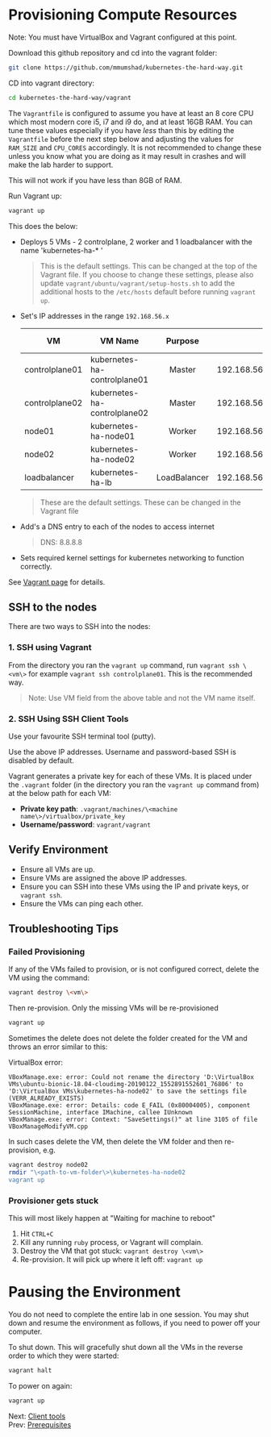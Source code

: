 # Provisioning Compute Resources

Note: You must have VirtualBox and Vagrant configured at this point.

Download this github repository and cd into the vagrant folder:

```bash
git clone https://github.com/mmumshad/kubernetes-the-hard-way.git
```

CD into vagrant directory:

```bash
cd kubernetes-the-hard-way/vagrant
```

The `Vagrantfile` is configured to assume you have at least an 8 core CPU which most modern core i5, i7 and i9 do, and at least 16GB RAM. You can tune these values especially if you have *less* than this by editing the `Vagrantfile` before the next step below and adjusting the values for `RAM_SIZE` and `CPU_CORES` accordingly. It is not recommended to change these unless you know what you are doing as it may result in crashes and will make the lab harder to support.

This will not work if you have less than 8GB of RAM.

Run Vagrant up:

```bash
vagrant up
```


This does the below:

- Deploys 5 VMs - 2 controlplane, 2 worker and 1 loadbalancer with the name 'kubernetes-ha-* '
    > This is the default settings. This can be changed at the top of the Vagrant file.
    > If you choose to change these settings, please also update `vagrant/ubuntu/vagrant/setup-hosts.sh`
    > to add the additional hosts to the `/etc/hosts` default before running `vagrant up`.

- Set's IP addresses in the range `192.168.56.x`

    | VM            |  VM Name               | Purpose       | IP            | Forwarded Port   | RAM  |
    | ------------  | ---------------------- |:-------------:| -------------:| ----------------:|-----:|
    | controlplane01      | kubernetes-ha-controlplane01 | Master        | 192.168.56.11 |     2711         | 2048 |
    | controlplane02      | kubernetes-ha-controlplane02 | Master        | 192.168.56.12 |     2712         | 1024 |
    | node01      | kubernetes-ha-node01 | Worker        | 192.168.56.21 |     2721         | 512  |
    | node02      | kubernetes-ha-node02 | Worker        | 192.168.56.22 |     2722         | 1024 |
    | loadbalancer  | kubernetes-ha-lb       | LoadBalancer  | 192.168.56.30 |     2730         | 1024 |

    > These are the default settings. These can be changed in the Vagrant file

- Add's a DNS entry to each of the nodes to access internet
    > DNS: 8.8.8.8

- Sets required kernel settings for kubernetes networking to function correctly.

See [Vagrant page](../../vagrant/README.md) for details.

## SSH to the nodes

There are two ways to SSH into the nodes:

### 1. SSH using Vagrant

  From the directory you ran the `vagrant up` command, run `vagrant ssh \<vm\>` for example `vagrant ssh controlplane01`. This is the recommended way.
  > Note: Use VM field from the above table and not the VM name itself.

### 2. SSH Using SSH Client Tools

Use your favourite SSH terminal tool (putty).

Use the above IP addresses. Username and password-based SSH is disabled by default.

Vagrant generates a private key for each of these VMs. It is placed under the `.vagrant` folder (in the directory you ran the `vagrant up` command from) at the below path for each VM:

- **Private key path**: `.vagrant/machines/\<machine name\>/virtualbox/private_key`
- **Username/password**: `vagrant/vagrant`


## Verify Environment

- Ensure all VMs are up.
- Ensure VMs are assigned the above IP addresses.
- Ensure you can SSH into these VMs using the IP and private keys, or `vagrant ssh`.
- Ensure the VMs can ping each other.

## Troubleshooting Tips

### Failed Provisioning

If any of the VMs failed to provision, or is not configured correct, delete the VM using the command:

```bash
vagrant destroy \<vm\>
```

Then re-provision. Only the missing VMs will be re-provisioned

```bash
vagrant up
```


Sometimes the delete does not delete the folder created for the VM and throws an error similar to this:

VirtualBox error:

    VBoxManage.exe: error: Could not rename the directory 'D:\VirtualBox VMs\ubuntu-bionic-18.04-cloudimg-20190122_1552891552601_76806' to 'D:\VirtualBox VMs\kubernetes-ha-node02' to save the settings file (VERR_ALREADY_EXISTS)
    VBoxManage.exe: error: Details: code E_FAIL (0x80004005), component SessionMachine, interface IMachine, callee IUnknown
    VBoxManage.exe: error: Context: "SaveSettings()" at line 3105 of file VBoxManageModifyVM.cpp

In such cases delete the VM, then delete the VM folder and then re-provision, e.g.

```bash
vagrant destroy node02
rmdir "\<path-to-vm-folder\>\kubernetes-ha-node02
vagrant up
```

### Provisioner gets stuck

This will most likely happen at "Waiting for machine to reboot"

1. Hit `CTRL+C`
1. Kill any running `ruby` process, or Vagrant will complain.
1. Destroy the VM that got stuck: `vagrant destroy \<vm\>`
1. Re-provision. It will pick up where it left off: `vagrant up`

# Pausing the Environment

You do not need to complete the entire lab in one session. You may shut down and resume the environment as follows, if you need to power off your computer.

To shut down. This will gracefully shut down all the VMs in the reverse order to which they were started:

```bash
vagrant halt
```

To power on again:

```bash
vagrant up
```

Next: [Client tools](03-client-tools.md)<br>
Prev: [Prerequisites](01-prerequisites.md)

